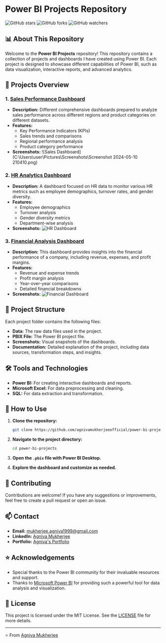 # Power BI Projects Repository

![GitHub stars](https://img.shields.io/github/stars/agnivamukherjeeofficial/power-bi-projects?style=social)
![GitHub forks](https://img.shields.io/github/forks/agnivamukherjeeofficial/power-bi-projects?style=social)
![GitHub watchers](https://img.shields.io/github/watchers/agnivamukherjeeofficial/power-bi-projects?style=social)

## 📊 About This Repository

Welcome to the **Power BI Projects** repository! This repository contains a collection of projects and dashboards I have created using Power BI. Each project is designed to showcase different capabilities of Power BI, such as data visualization, interactive reports, and advanced analytics.

## 🚀 Projects Overview

### 1. [Sales Performance Dashboard](./SalesPerformanceDashboard)
- **Description:** Different comprehensive dashboards prepared to analyze sales performance across different regions and product categories on different datasets.
- **Features:**
  - Key Performance Indicators (KPIs)
  - Sales trends and comparisons
  - Regional performance analysis
  - Product category performance
- **Screenshots:**
  ![Sales Dashboard](C:\Users\user\Pictures\Screenshots\Screenshot 2024-05-10 210410.png)

### 2. [HR Analytics Dashboard](./HRAnalyticsDashboard)
- **Description:** A dashboard focused on HR data to monitor various HR metrics such as employee demographics, turnover rates, and gender diversity.
- **Features:**
  - Employee demographics
  - Turnover analysis
  - Gender diversity metrics
  - Department-wise analysis
- **Screenshots:**
  ![HR Dashboard](./images/hr_dashboard.png)

### 3. [Financial Analysis Dashboard](./FinancialAnalysisDashboard)
- **Description:** This dashboard provides insights into the financial performance of a company, including revenue, expenses, and profit margins.
- **Features:**
  - Revenue and expense trends
  - Profit margin analysis
  - Year-over-year comparisons
  - Detailed financial breakdowns
- **Screenshots:**
  ![Financial Dashboard](./images/financial_dashboard.png)

## 📂 Project Structure

Each project folder contains the following files:

- **Data:** The raw data files used in the project.
- **PBIX File:** The Power BI project file.
- **Screenshots:** Visual snapshots of the dashboards.
- **Documentation:** Detailed explanation of the project, including data sources, transformation steps, and insights.

## 🛠️ Tools and Technologies

- **Power BI:** For creating interactive dashboards and reports.
- **Microsoft Excel:** For data preprocessing and cleaning.
- **SQL:** For data extraction and transformation.

## 📝 How to Use

1. **Clone the repository:**

    ```sh
    git clone https://github.com/agnivamukherjeeofficial/power-bi-projects.git
    ```

2. **Navigate to the project directory:**

    ```sh
    cd power-bi-projects
    ```

3. **Open the `.pbix` file with Power BI Desktop.**

4. **Explore the dashboard and customize as needed.**

## 🤝 Contributing

Contributions are welcome! If you have any suggestions or improvements, feel free to create a pull request or open an issue.

## 📫 Contact

- **Email:** [mukherjee.agniva1999@gmail.com](mailto:mukherjee.agniva1999@gmail.com)
- **LinkedIn:** [Agniva Mukherjee](https://www.linkedin.com/in/agniva-mukherjee-2168661a8/)
- **Portfolio:** [Agniva's Portfolio](https://www.novypro.com/profile_about/agniva-mukherjee)

## ⭐ Acknowledgements

- Special thanks to the Power BI community for their invaluable resources and support.
- Thanks to [Microsoft Power BI](https://powerbi.microsoft.com/) for providing such a powerful tool for data analysis and visualization.

## 📜 License

This project is licensed under the MIT License. See the [LICENSE](./LICENSE) file for more details.

---

⭐️ From [Agniva Mukherjee](https://github.com/agnivamukherjeeofficial)

